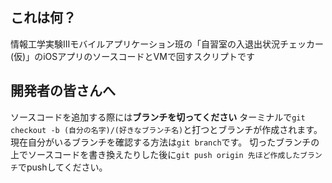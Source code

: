 ## これは何？
情報工学実験Ⅲモバイルアプリケーション班の「自習室の入退出状況チェッカー(仮)」のiOSアプリのソースコードとVMで回すスクリプトです

## 開発者の皆さんへ
ソースコードを追加する際には**ブランチを切ってください**
ターミナルで```git checkout -b (自分の名字)/(好きなブランチ名)```と打つとブランチが作成されます。現在自分がいるブランチを確認する方法は```git branch```です。
切ったブランチの上でソースコードを書き換えたりした後に```git push origin 先ほど作成したブランチ```でpushしてください。
